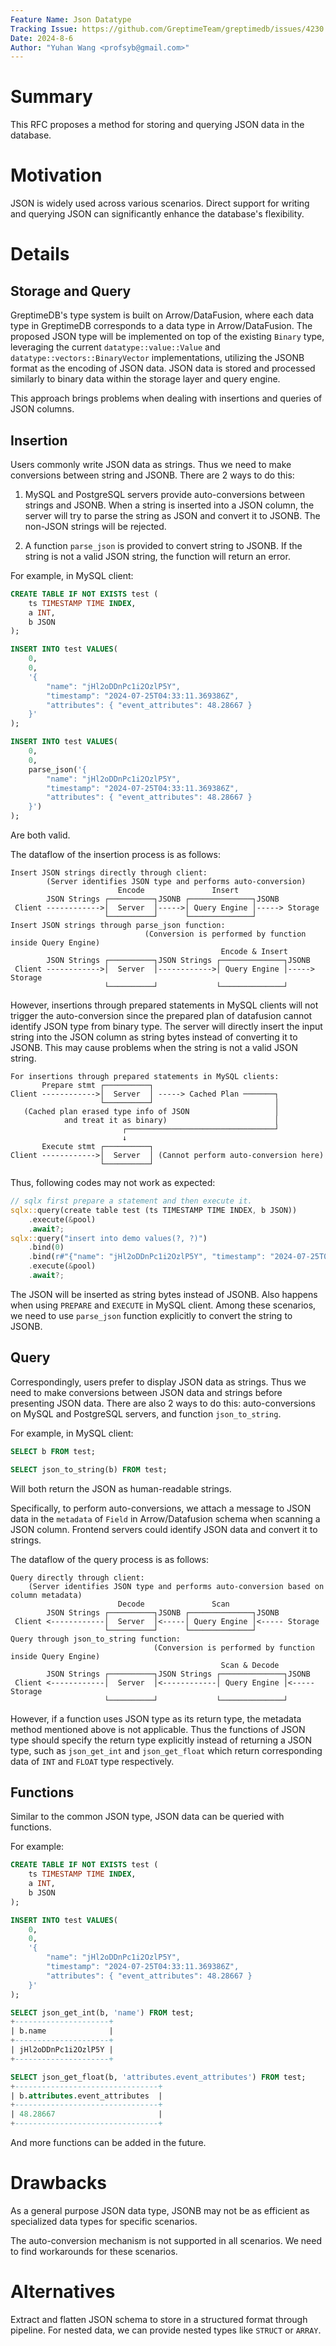 ```yaml
---
Feature Name: Json Datatype
Tracking Issue: https://github.com/GreptimeTeam/greptimedb/issues/4230
Date: 2024-8-6
Author: "Yuhan Wang <profsyb@gmail.com>"
---
```


# Summary
This RFC proposes a method for storing and querying JSON data in the database.

# Motivation
JSON is widely used across various scenarios. Direct support for writing and querying JSON can significantly enhance the database's flexibility.

# Details

## Storage and Query

GreptimeDB's type system is built on Arrow/DataFusion, where each data type in GreptimeDB corresponds to a data type in Arrow/DataFusion. The proposed JSON type will be implemented on top of the existing `Binary` type, leveraging the current `datatype::value::Value` and `datatype::vectors::BinaryVector` implementations, utilizing the JSONB format as the encoding of JSON data. JSON data is stored and processed similarly to binary data within the storage layer and query engine.

This approach brings problems when dealing with insertions and queries of JSON columns.

## Insertion

Users commonly write JSON data as strings. Thus we need to make conversions between string and JSONB. There are 2 ways to do this:

1. MySQL and PostgreSQL servers provide auto-conversions between strings and JSONB. When a string is inserted into a JSON column, the server will try to parse the string as JSON and convert it to JSONB. The non-JSON strings will be rejected.

2. A function `parse_json` is provided to convert string to JSONB. If the string is not a valid JSON string, the function will return an error.

For example, in MySQL client:
```SQL
CREATE TABLE IF NOT EXISTS test (
    ts TIMESTAMP TIME INDEX,
    a INT,
    b JSON
);

INSERT INTO test VALUES(
    0,
    0,
    '{
        "name": "jHl2oDDnPc1i2OzlP5Y",
        "timestamp": "2024-07-25T04:33:11.369386Z",
        "attributes": { "event_attributes": 48.28667 }
    }'
);

INSERT INTO test VALUES(
    0,
    0,
    parse_json('{
        "name": "jHl2oDDnPc1i2OzlP5Y",
        "timestamp": "2024-07-25T04:33:11.369386Z",
        "attributes": { "event_attributes": 48.28667 }
    }')
);
```
Are both valid.

The dataflow of the insertion process is as follows:
```
Insert JSON strings directly through client:
        (Server identifies JSON type and performs auto-conversion)
                        Encode               Insert
        JSON Strings ┌──────────┐JSONB ┌──────────────┐JSONB
 Client ------------>│  Server  │----->│ Query Engine │-----> Storage
                     └──────────┘      └──────────────┘
Insert JSON strings through parse_json function:
                              (Conversion is performed by function inside Query Engine)
                                               Encode & Insert
        JSON Strings ┌──────────┐JSON Strings ┌──────────────┐JSONB
 Client ------------>│  Server  │------------>│ Query Engine │-----> Storage
                     └──────────┘             └──────────────┘
```

However, insertions through prepared statements in MySQL clients will not trigger the auto-conversion since the prepared plan of datafusion cannot identify JSON type from binary type. The server will directly insert the input string into the JSON column as string bytes instead of converting it to JSONB. This may cause problems when the string is not a valid JSON string.

```
For insertions through prepared statements in MySQL clients:
       Prepare stmt ┌──────────┐
Client ------------>│  Server  │ -----> Cached Plan ───────┐
                    └──────────┘                           │
   (Cached plan erased type info of JSON                   │
            and treat it as binary)                        │
                         ┌─────────────────────────────────┘
                         ↓
       Execute stmt ┌──────────┐
Client ------------>│  Server  │ (Cannot perform auto-conversion here)
                    └──────────┘
```

Thus, following codes may not work as expected:
```Rust
// sqlx first prepare a statement and then execute it.
sqlx::query(create table test (ts TIMESTAMP TIME INDEX, b JSON))
    .execute(&pool)
    .await?;
sqlx::query("insert into demo values(?, ?)")
    .bind(0)
    .bind(r#"{"name": "jHl2oDDnPc1i2OzlP5Y", "timestamp": "2024-07-25T04:33:11.369386Z", "attributes": { "event_attributes": 48.28667 }}"#)
    .execute(&pool)
    .await?;
```
The JSON will be inserted as string bytes instead of JSONB. Also happens when using `PREPARE` and `EXECUTE` in MySQL client. Among these scenarios, we need to use `parse_json` function explicitly to convert the string to JSONB.

## Query

Correspondingly, users prefer to display JSON data as strings. Thus we need to make conversions between JSON data and strings before presenting JSON data. There are also 2 ways to do this: auto-conversions on MySQL and PostgreSQL servers, and function `json_to_string`.

For example, in MySQL client:
```SQL
SELECT b FROM test;

SELECT json_to_string(b) FROM test;
```
Will both return the JSON as human-readable strings.

Specifically, to perform auto-conversions, we attach a message to JSON data in the `metadata` of `Field` in Arrow/Datafusion schema when scanning a JSON column. Frontend servers could identify JSON data and convert it to strings.

The dataflow of the query process is as follows:
```
Query directly through client:
    (Server identifies JSON type and performs auto-conversion based on column metadata)
                        Decode               Scan
        JSON Strings ┌──────────┐JSONB ┌──────────────┐JSONB
 Client <------------│  Server  │<-----│ Query Engine │<----- Storage
                     └──────────┘      └──────────────┘
Query through json_to_string function:
                                (Conversion is performed by function inside Query Engine)
                                               Scan & Decode
        JSON Strings ┌──────────┐JSON Strings ┌──────────────┐JSONB
 Client <------------│  Server  │<------------│ Query Engine │<----- Storage
                     └──────────┘             └──────────────┘
```

However, if a function uses JSON type as its return type, the metadata method mentioned above is not applicable. Thus the functions of JSON type should specify the return type explicitly instead of returning a JSON type, such as `json_get_int` and `json_get_float` which return corresponding data of `INT` and `FLOAT` type respectively.

## Functions
Similar to the common JSON type, JSON data can be queried with functions.

For example:
```SQL
CREATE TABLE IF NOT EXISTS test (
    ts TIMESTAMP TIME INDEX,
    a INT,
    b JSON
);

INSERT INTO test VALUES(
    0,
    0,
    '{
        "name": "jHl2oDDnPc1i2OzlP5Y",
        "timestamp": "2024-07-25T04:33:11.369386Z",
        "attributes": { "event_attributes": 48.28667 }
    }'
);

SELECT json_get_int(b, 'name') FROM test;
+---------------------+
| b.name              |
+---------------------+
| jHl2oDDnPc1i2OzlP5Y |
+---------------------+

SELECT json_get_float(b, 'attributes.event_attributes') FROM test;
+--------------------------------+
| b.attributes.event_attributes  |
+--------------------------------+
| 48.28667                       |
+--------------------------------+

```
And more functions can be added in the future.

# Drawbacks

As a general purpose JSON data type, JSONB may not be as efficient as specialized data types for specific scenarios.

The auto-conversion mechanism is not supported in all scenarios. We need to find workarounds for these scenarios.

# Alternatives

Extract and flatten JSON schema to store in a structured format through pipeline. For nested data, we can provide nested types like `STRUCT` or `ARRAY`.
